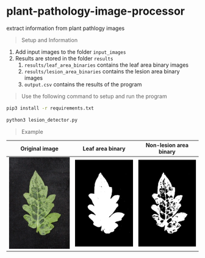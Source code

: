# plant-pathology-image-processor
extract information from plant pathlogy images

> Setup and Information

1. Add input images to the folder `input_images`
2. Results are stored in the folder `results`
   1. `results/leaf_area_binaries` contains the leaf area binary images
   2. `results/lesion_area_binaries` contains the lesion area binary images
   3. `output.csv` contains the results of the program

> Use the following command to setup and run the program

```bash
pip3 install -r requirements.txt
```

```bash
python3 lesion_detector.py
```
> Example

Original image           | Leaf area binary           |  Non-lesion area binary
:-------------------------:|:-------------------------:|:-------------------------:
![Original image](./input_images/Xg_02_post.jpeg)  | ![Leaf area binary](./results/leaf_area_binaries/Xg_02_post._leaf_area_binary.jpeg)  |  ![Non-lesion area binary](results/lesion_area_binaries/Xg_02_post._lesion_area_binary.jpeg)